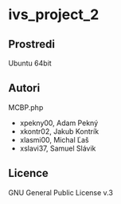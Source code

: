 # ivs_project_2

Prostredi
---------

Ubuntu 64bit

Autori
------

MCBP.php
- xpekny00, Adam Pekný 
- xkontr02, Jakub Kontrík 
- xlasmi00, Michal Ľaš 
- xslavi37, Samuel Slávik 

Licence
-------

GNU General Public License v.3
